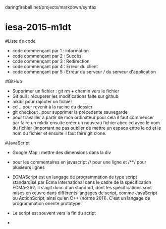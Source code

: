 daringfireball.net/projects/markdown/syntax

# iesa-2015-m1dt 

#Liste de code 
* code commençant par 1 : information
* code commençant par 2 : Succès
* code commençant par 3 : Redirection
* code commençant par 4 : Erreur du client 
* code commençant par 5 : Erreur du serveur / du serveur d'application



#GitHub

* Supprimer un fichier : git rm + chemin vers le fichier
* Git pull : récuperer les modifications faite sur github 
* mkdir pour rajouter un fichier
* cd .. pour revenir à la racine du dossier 
* git checkout . pour supprimer la précedente sauvegarde
* pour travailler à partir de mon ordinateur pour cela il faut commencer par faire un mkdir ensuite créer un nouveau fichier abec cd avec le nom du fichier (important ne pas oublier de mettre un espace entre le cd et le nom du fichier et ensuite il faut faire git clone.

#JavaScript

* Google Map : mettre des dimensions dans la div
* pour les commentaires en javascript // pour une ligne et /**/ pour plusieurs lignes
* ECMAScript est un langage de programmation de type script standardisé par Ecma International dans le cadre de la spécification ECMA-262. Il s'agit donc d'un standard, dont les spécifications sont mises en œuvre dans différents langages de script, comme JavaScript ou ActionScript, ainsi qu'en C++ (norme 2011). C'est un langage de programmation orienté prototype.
* Le script est souvent vers la fin du script 
* <script src="#" /> feuille distante
* Una variable ne peut pas commencer par un chiffre. Camel Case pour deux noms comme nom de variable
* On n'est pas obligé de mettre un var pour definir une nouvelle valeur
* CASE SENSITIVE 
* une varible peut avoir plusieurs types (numérique,float,booléen,string)
* condition : avec les if, les for, while
* struture du if : if (condition (doit être soit vrai ou faux)){}
* on peut mettre plusieurs variable dans une console.log avec console.log(a+" "+b) ou console.log(a,b);
* il y a plusieurs consoles .error,debug,warn,info


* Les opérateurs logiques :

	+	opérateur d'addition	Ajoute deux valeurs	
	-	opérateur de soustraction	Soustrait deux valeurs	
	*	opérateur de multiplication	Multiplie deux valeurs	
	/	plus: opérateur de division	Divise deux valeurs	
	=	opérateur d'affectation	Affecte une valeur à une variable	x=3	Met la valeur 3 dans la variable 
	%	opérateur modulo	Retourne le reste de la division entière de l'opérande de gauche par celle de droite

* Les opérateurs de comparaison :

== opérateur d'égalité	Compare deux valeurs et vérifie leur égalité	
===	opérateur d'identité	Vérifie l'identité de valeur et de type de deux valeurs	a===b	
!=	opérateur de différence	Vérifie qu'une variable est différente d'une valeur 	
!==	opérateur de non identité	Vérifie la non identité de valeur et de type de deux valeurs, c'est-à-dire si les deux valeurs n'ont pas la même valeur ou bien sont de types différents
<	opérateur d'infériorité stricte	Vérifie qu'une variable est strictement inférieure à une valeur 	
<=	opérateur d'infériorité	Vérifie qu'une variable est inférieure ou égale à une valeur 
>	opérateur de supériorité stricte	Vérifie qu'une variable est strictement supérieure à une valeur 	
>=	opérateur de supériorité	Vérifie qu'une variable est supérieure ou égale à une valeur 	


* Le point virgule n'est pas obligé pour les if 
* Entre les accolades il y a un bloc de code
* On peut enchainer les if  mais ce n'est pas bien
* Syntaxe if(){} else if(){} et else 

##boucle
 *syntaxe de la boucle while 
 while(condition){
 il faut pas oublier de mettre un ++
}

* syntaxe de la boucle do while
do{}while(condition){}

* syntaxe de la boucle for 
for (var i=1; i<10; i++){console.log(i)}
deux instructions avec break et continue (mais cela n'est pas recommandable)

##functions
* les parametres pouvent avoir le même nom vu qu'ils sont dans des functions différentes
* Ne pas oublier de mettre des parametres entre virgule

#CSS
* text-indent : permet l'indentation de la première ligne
* letter-spacing: les espaces entre les lettres
* pour les raccourcis (ex: padding : 10px(top), 20px(right), 15px(bottom), 20px(left))
* important lorsqu'il y a pas de px la valeur prend celui de son opposé
* le border n'est pas le même suivant le navigateur

